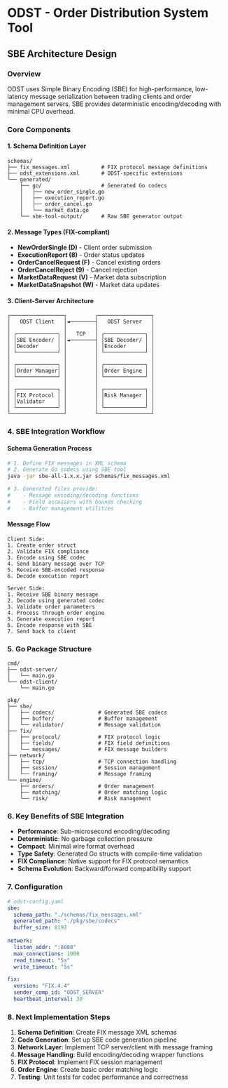 # ODST - Order Distribution System Tool

## SBE Architecture Design

### Overview
ODST uses Simple Binary Encoding (SBE) for high-performance, low-latency message serialization between trading clients and order management servers. SBE provides deterministic encoding/decoding with minimal CPU overhead.

### Core Components

#### 1. Schema Definition Layer
```
schemas/
├── fix_messages.xml          # FIX protocol message definitions
├── odst_extensions.xml       # ODST-specific extensions
└── generated/
    ├── go/                   # Generated Go codecs
    │   ├── new_order_single.go
    │   ├── execution_report.go
    │   ├── order_cancel.go
    │   └── market_data.go
    └── sbe-tool-output/      # Raw SBE generator output
```

#### 2. Message Types (FIX-compliant)
- **NewOrderSingle (D)** - Client order submission
- **ExecutionReport (8)** - Order status updates
- **OrderCancelRequest (F)** - Cancel existing orders
- **OrderCancelReject (9)** - Cancel rejection
- **MarketDataRequest (V)** - Market data subscription
- **MarketDataSnapshot (W)** - Market data updates

#### 3. Client-Server Architecture

```
┌─────────────────┐         ┌─────────────────┐
│   ODST Client   │◄────────┤   ODST Server   │
│                 │         │                 │
│ ┌─────────────┐ │   TCP   │ ┌─────────────┐ │
│ │SBE Encoder/ │ │◄────────┤ │SBE Decoder/ │ │
│ │Decoder      │ │         │ │Encoder      │ │
│ └─────────────┘ │         │ └─────────────┘ │
│                 │         │                 │
│ ┌─────────────┐ │         │ ┌─────────────┐ │
│ │Order Manager│ │         │ │Order Engine │ │
│ └─────────────┘ │         │ └─────────────┘ │
│                 │         │                 │
│ ┌─────────────┐ │         │ ┌─────────────┐ │
│ │FIX Protocol │ │         │ │Risk Manager │ │
│ │Validator    │ │         │ │             │ │
│ └─────────────┘ │         │ └─────────────┘ │
└─────────────────┘         └─────────────────┘
```

### 4. SBE Integration Workflow

#### Schema Generation Process
```bash
# 1. Define FIX messages in XML schema
# 2. Generate Go codecs using SBE tool
java -jar sbe-all-1.x.x.jar schemas/fix_messages.xml

# 3. Generated files provide:
#    - Message encoding/decoding functions
#    - Field accessors with bounds checking  
#    - Buffer management utilities
```

#### Message Flow
```
Client Side:
1. Create order struct
2. Validate FIX compliance
3. Encode using SBE codec
4. Send binary message over TCP
5. Receive SBE-encoded response
6. Decode execution report

Server Side:
1. Receive SBE binary message
2. Decode using generated codec
3. Validate order parameters
4. Process through order engine
5. Generate execution report
6. Encode response with SBE
7. Send back to client
```

### 5. Go Package Structure

```
cmd/
├── odst-server/
│   └── main.go
└── odst-client/
    └── main.go

pkg/
├── sbe/
│   ├── codecs/              # Generated SBE codecs
│   ├── buffer/              # Buffer management
│   └── validator/           # Message validation
├── fix/
│   ├── protocol/            # FIX protocol logic
│   ├── fields/              # FIX field definitions
│   └── messages/            # FIX message builders
├── network/
│   ├── tcp/                 # TCP connection handling
│   ├── session/             # Session management
│   └── framing/             # Message framing
└── engine/
    ├── orders/              # Order management
    ├── matching/            # Order matching logic
    └── risk/                # Risk management
```

### 6. Key Benefits of SBE Integration

- **Performance**: Sub-microsecond encoding/decoding
- **Deterministic**: No garbage collection pressure
- **Compact**: Minimal wire format overhead
- **Type Safety**: Generated Go structs with compile-time validation
- **FIX Compliance**: Native support for FIX protocol semantics
- **Schema Evolution**: Backward/forward compatibility support

### 7. Configuration

```yaml
# odst-config.yaml
sbe:
  schema_path: "./schemas/fix_messages.xml"
  generated_path: "./pkg/sbe/codecs"
  buffer_size: 8192
  
network:
  listen_addr: ":8080"
  max_connections: 1000
  read_timeout: "5s"
  write_timeout: "5s"

fix:
  version: "FIX.4.4"
  sender_comp_id: "ODST_SERVER"
  heartbeat_interval: 30
```

### 8. Next Implementation Steps

1. **Schema Definition**: Create FIX message XML schemas
2. **Code Generation**: Set up SBE code generation pipeline
3. **Network Layer**: Implement TCP server/client with message framing
4. **Message Handling**: Build encoding/decoding wrapper functions
5. **FIX Protocol**: Implement FIX session management
6. **Order Engine**: Create basic order matching logic
7. **Testing**: Unit tests for codec performance and correctness